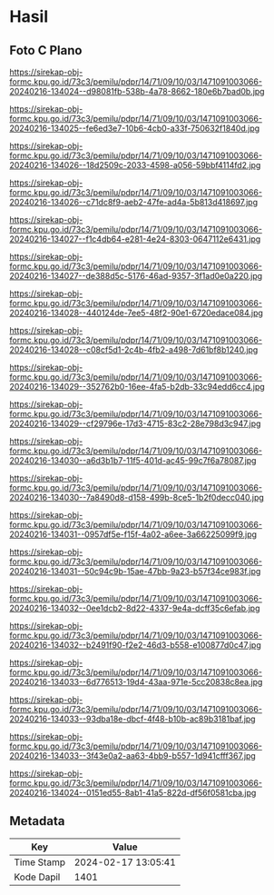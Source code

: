 # Hasil

## Foto C Plano

https://sirekap-obj-formc.kpu.go.id/73c3/pemilu/pdpr/14/71/09/10/03/1471091003066-20240216-134024--d98081fb-538b-4a78-8662-180e6b7bad0b.jpg

https://sirekap-obj-formc.kpu.go.id/73c3/pemilu/pdpr/14/71/09/10/03/1471091003066-20240216-134025--fe6ed3e7-10b6-4cb0-a33f-750632f1840d.jpg

https://sirekap-obj-formc.kpu.go.id/73c3/pemilu/pdpr/14/71/09/10/03/1471091003066-20240216-134026--18d2509c-2033-4598-a056-59bbf4114fd2.jpg

https://sirekap-obj-formc.kpu.go.id/73c3/pemilu/pdpr/14/71/09/10/03/1471091003066-20240216-134026--c71dc8f9-aeb2-47fe-ad4a-5b813d418697.jpg

https://sirekap-obj-formc.kpu.go.id/73c3/pemilu/pdpr/14/71/09/10/03/1471091003066-20240216-134027--f1c4db64-e281-4e24-8303-0647112e6431.jpg

https://sirekap-obj-formc.kpu.go.id/73c3/pemilu/pdpr/14/71/09/10/03/1471091003066-20240216-134027--de388d5c-5176-46ad-9357-3f1ad0e0a220.jpg

https://sirekap-obj-formc.kpu.go.id/73c3/pemilu/pdpr/14/71/09/10/03/1471091003066-20240216-134028--440124de-7ee5-48f2-90e1-6720edace084.jpg

https://sirekap-obj-formc.kpu.go.id/73c3/pemilu/pdpr/14/71/09/10/03/1471091003066-20240216-134028--c08cf5d1-2c4b-4fb2-a498-7d61bf8b1240.jpg

https://sirekap-obj-formc.kpu.go.id/73c3/pemilu/pdpr/14/71/09/10/03/1471091003066-20240216-134029--352762b0-16ee-4fa5-b2db-33c94edd6cc4.jpg

https://sirekap-obj-formc.kpu.go.id/73c3/pemilu/pdpr/14/71/09/10/03/1471091003066-20240216-134029--cf29796e-17d3-4715-83c2-28e798d3c947.jpg

https://sirekap-obj-formc.kpu.go.id/73c3/pemilu/pdpr/14/71/09/10/03/1471091003066-20240216-134030--a6d3b1b7-11f5-401d-ac45-99c7f6a78087.jpg

https://sirekap-obj-formc.kpu.go.id/73c3/pemilu/pdpr/14/71/09/10/03/1471091003066-20240216-134030--7a8490d8-d158-499b-8ce5-1b2f0decc040.jpg

https://sirekap-obj-formc.kpu.go.id/73c3/pemilu/pdpr/14/71/09/10/03/1471091003066-20240216-134031--0957df5e-f15f-4a02-a6ee-3a66225099f9.jpg

https://sirekap-obj-formc.kpu.go.id/73c3/pemilu/pdpr/14/71/09/10/03/1471091003066-20240216-134031--50c94c9b-15ae-47bb-9a23-b57f34ce983f.jpg

https://sirekap-obj-formc.kpu.go.id/73c3/pemilu/pdpr/14/71/09/10/03/1471091003066-20240216-134032--0ee1dcb2-8d22-4337-9e4a-dcff35c6efab.jpg

https://sirekap-obj-formc.kpu.go.id/73c3/pemilu/pdpr/14/71/09/10/03/1471091003066-20240216-134032--b2491f90-f2e2-46d3-b558-e100877d0c47.jpg

https://sirekap-obj-formc.kpu.go.id/73c3/pemilu/pdpr/14/71/09/10/03/1471091003066-20240216-134033--6d776513-19d4-43aa-971e-5cc20838c8ea.jpg

https://sirekap-obj-formc.kpu.go.id/73c3/pemilu/pdpr/14/71/09/10/03/1471091003066-20240216-134033--93dba18e-dbcf-4f48-b10b-ac89b3181baf.jpg

https://sirekap-obj-formc.kpu.go.id/73c3/pemilu/pdpr/14/71/09/10/03/1471091003066-20240216-134033--3f43e0a2-aa63-4bb9-b557-1d941cfff367.jpg

https://sirekap-obj-formc.kpu.go.id/73c3/pemilu/pdpr/14/71/09/10/03/1471091003066-20240216-134024--0151ed55-8ab1-41a5-822d-df56f0581cba.jpg


## Metadata

| Key        | Value               |
| ---------- | ------------------- |
| Time Stamp | 2024-02-17 13:05:41 |
| Kode Dapil | 1401                |



